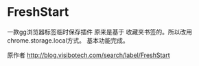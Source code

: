 ﻿# FreshStart
一款gg浏览器标签临时保存插件
原来是基于 收藏夹书签的。所以改用chrome.storage.local方式。
基本功能完成。

原作者 http://blog.visibotech.com/search/label/FreshStart